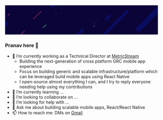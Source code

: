 <!--
**prscX/prscX** is a ✨ _special_ ✨ repository because its `README.md` (this file) appears on your GitHub profile.

Here are some ideas to get you started:

- 🔭 I’m currently working on ...
- 🌱 I’m currently learning ...
- 👯 I’m looking to collaborate on ...
- 🤔 I’m looking for help with ...
- 💬 Ask me about ...
- 📫 How to reach me: ...
- 😄 Pronouns: ...
- ⚡ Fun fact: ...
-->

![](https://github.com/prscX/prscX/blob/main/background.png)

### Pranav here 👋

- 🔭 I’m currently working as a Technical Director at [MetricStream](https://github.com/MetricStream)
   - Building the next-generation of cross platform GRC mobile app experience
   - Focus on building generic and scalable infrastructure/platform which can be leveraged build mobile apps using React Native
   - I open-source almost everything I can, and I try to reply everyone needing help using my contributions
- 🌱 I’m currently learning ...
- 👯 I’m looking to collaborate on ...
- 🤔 I’m looking for help with ...
- 💬 Ask me about building scalable mobile apps, React/React Native
- 📫 How to reach me: DMs on [Gmail](pranavchauhan01@gmail.com)



